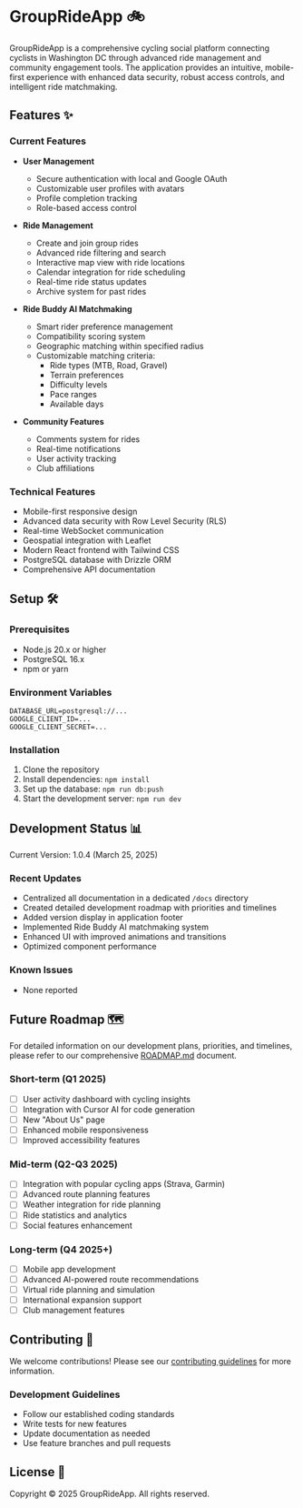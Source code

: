 # GroupRideApp 🚲

GroupRideApp is a comprehensive cycling social platform connecting cyclists in Washington DC through advanced ride management and community engagement tools. The application provides an intuitive, mobile-first experience with enhanced data security, robust access controls, and intelligent ride matchmaking.

## Features ✨

### Current Features
- **User Management**
  - Secure authentication with local and Google OAuth
  - Customizable user profiles with avatars
  - Profile completion tracking
  - Role-based access control

- **Ride Management**
  - Create and join group rides
  - Advanced ride filtering and search
  - Interactive map view with ride locations
  - Calendar integration for ride scheduling
  - Real-time ride status updates
  - Archive system for past rides

- **Ride Buddy AI Matchmaking**
  - Smart rider preference management
  - Compatibility scoring system
  - Geographic matching within specified radius
  - Customizable matching criteria:
    - Ride types (MTB, Road, Gravel)
    - Terrain preferences
    - Difficulty levels
    - Pace ranges
    - Available days

- **Community Features**
  - Comments system for rides
  - Real-time notifications
  - User activity tracking
  - Club affiliations

### Technical Features
- Mobile-first responsive design
- Advanced data security with Row Level Security (RLS)
- Real-time WebSocket communication
- Geospatial integration with Leaflet
- Modern React frontend with Tailwind CSS
- PostgreSQL database with Drizzle ORM
- Comprehensive API documentation

## Setup 🛠️

### Prerequisites
- Node.js 20.x or higher
- PostgreSQL 16.x
- npm or yarn

### Environment Variables
```env
DATABASE_URL=postgresql://...
GOOGLE_CLIENT_ID=...
GOOGLE_CLIENT_SECRET=...
```

### Installation
1. Clone the repository
2. Install dependencies: `npm install`
3. Set up the database: `npm run db:push`
4. Start the development server: `npm run dev`

## Development Status 📊

Current Version: 1.0.4 (March 25, 2025)

### Recent Updates
- Centralized all documentation in a dedicated `/docs` directory
- Created detailed development roadmap with priorities and timelines
- Added version display in application footer
- Implemented Ride Buddy AI matchmaking system
- Enhanced UI with improved animations and transitions
- Optimized component performance

### Known Issues
- None reported

## Future Roadmap 🗺️

For detailed information on our development plans, priorities, and timelines, please refer to our comprehensive [ROADMAP.md](ROADMAP.md) document.

### Short-term (Q1 2025)
- [ ] User activity dashboard with cycling insights
- [ ] Integration with Cursor AI for code generation
- [ ] New "About Us" page
- [ ] Enhanced mobile responsiveness
- [ ] Improved accessibility features

### Mid-term (Q2-Q3 2025)
- [ ] Integration with popular cycling apps (Strava, Garmin)
- [ ] Advanced route planning features
- [ ] Weather integration for ride planning
- [ ] Ride statistics and analytics
- [ ] Social features enhancement

### Long-term (Q4 2025+)
- [ ] Mobile app development
- [ ] Advanced AI-powered route recommendations
- [ ] Virtual ride planning and simulation
- [ ] International expansion support
- [ ] Club management features

## Contributing 🤝

We welcome contributions! Please see our [contributing guidelines](CONTRIBUTING.md) for more information.

### Development Guidelines
- Follow our established coding standards
- Write tests for new features
- Update documentation as needed
- Use feature branches and pull requests

## License 📄

Copyright © 2025 GroupRideApp. All rights reserved.